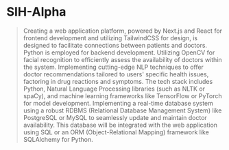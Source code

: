 # SIH-Alpha
> Creating a web application platform, powered by Next.js and React for frontend development and utilizing TailwindCSS for design, is designed to facilitate connections between patients and doctors. Python is employed for backend development.
>  Utilizing OpenCV for facial recognition to efficiently assess the availability of doctors within the system.
> Implementing cutting-edge NLP techniques to offer doctor recommendations tailored to users' specific health issues, factoring in drug reactions and symptoms. The tech stack includes Python, Natural Language Processing libraries (such as NLTK or spaCy), and machine learning frameworks like TensorFlow or PyTorch for model development.
> Implementing a real-time database system using a robust RDBMS (Relational Database Management System) like PostgreSQL or MySQL to seamlessly update and maintain doctor availability. This database will be integrated with the web application using SQL or an ORM (Object-Relational Mapping) framework like SQLAlchemy for Python.

